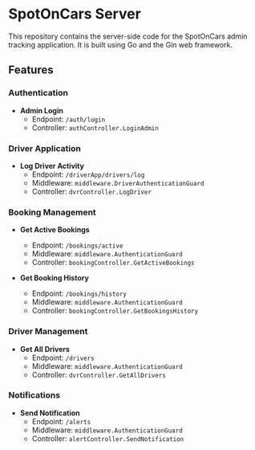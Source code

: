# SpotOnCars Server

This repository contains the server-side code for the SpotOnCars admin tracking application. It is built using Go and the Gin web framework.

## Features

### Authentication

- **Admin Login**
  - Endpoint: `/auth/login`
  - Controller: `authController.LoginAdmin`

### Driver Application

- **Log Driver Activity**
  - Endpoint: `/driverApp/drivers/log`
  - Middleware: `middleware.DriverAuthenticationGuard`
  - Controller: `dvrController.LogDriver`

### Booking Management

- **Get Active Bookings**
  - Endpoint: `/bookings/active`
  - Middleware: `middleware.AuthenticationGuard`
  - Controller: `bookingController.GetActiveBookings`
  
- **Get Booking History**
  - Endpoint: `/bookings/history`
  - Middleware: `middleware.AuthenticationGuard`
  - Controller: `bookingController.GetBookingsHistory`

### Driver Management

- **Get All Drivers**
  - Endpoint: `/drivers`
  - Middleware: `middleware.AuthenticationGuard`
  - Controller: `dvrController.GetAllDrivers`

### Notifications

- **Send Notification**
  - Endpoint: `/alerts`
  - Middleware: `middleware.AuthenticationGuard`
  - Controller: `alertController.SendNotification`


